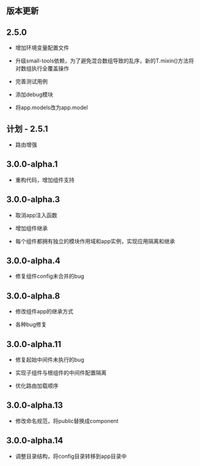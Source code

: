 ## 版本更新

## 2.5.0

* 增加环境变量配置文件

* 升级small-tools依赖，为了避免混合数组导致的乱序，新的T.mixin()方法将对数组执行全覆盖操作

* 完善测试用例

* 添加debug模块

* 将app.models改为app.model


## 计划 - 2.5.1

* 路由增强

## 3.0.0-alpha.1

* 重构代码，增加组件支持

## 3.0.0-alpha.3

* 取消app注入函数

* 增加组件继承

* 每个组件都拥有独立的模块作用域和app实例，实现应用隔离和继承

## 3.0.0-alpha.4

* 修复组件config未合并的bug


## 3.0.0-alpha.8

* 修改组件app的继承方式

* 各种bug修复

## 3.0.0-alpha.11

* 修复起始中间件未执行的bug

* 实现子组件与根组件的中间件配置隔离

* 优化路由加载顺序

## 3.0.0-alpha.13

* 修改命名规范，将public替换成component

## 3.0.0-alpha.14

* 调整目录结构，将config目录转移到app目录中
